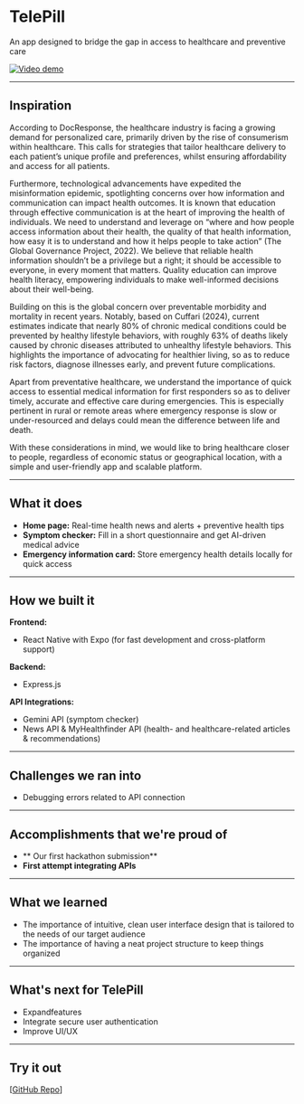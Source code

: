 # TelePill
An app designed to bridge the gap in access to healthcare and preventive care

[![Video demo](https://img.shields.io/badge/Video-Demo-blue)](https://www.canva.com/design/DAGnzuyvogA/OkQ7C0mNe1IGK5c6giCD4w/watch?utm_content=DAGnzuyvogA&utm_campaign=designshare&utm_medium=link2&utm_source=uniquelinks&utlId=h128c7fa12d)

---

## Inspiration
According to DocResponse, the healthcare industry is facing a growing demand for personalized care, primarily driven by the rise of consumerism within healthcare. This calls for strategies that tailor healthcare delivery to each patient’s unique profile and preferences, whilst ensuring affordability and access for all patients.

Furthermore, technological advancements have expedited the misinformation epidemic, spotlighting concerns over how information and communication can impact health outcomes. It is known that education through effective communication is at the heart of improving the health of individuals. We need to understand and leverage on “where and how people access information about their health, the quality of that health information, how easy it is to understand and how it helps people to take action” (The Global Governance Project, 2022). We believe that reliable health information shouldn’t be a privilege but a right; it should be accessible to everyone, in every moment that matters. Quality education can improve health literacy, empowering individuals to make well-informed decisions about their well-being.

Building on this is the global concern over preventable morbidity and mortality in recent years. Notably, based on Cuffari (2024), current estimates indicate that nearly 80% of chronic medical conditions could be prevented by healthy lifestyle behaviors, with roughly 63% of deaths likely caused by chronic diseases attributed to unhealthy lifestyle behaviors. This highlights the importance of advocating for healthier living, so as to reduce risk factors, diagnose illnesses early, and prevent future complications.

Apart from preventative healthcare, we understand the importance of quick access to essential medical information for first responders so as to deliver timely, accurate and effective care during emergencies. This is especially pertinent in rural or remote areas where emergency response is slow or under-resourced and delays could mean the difference between life and death.

With these considerations in mind, we would like to bring healthcare closer to people, regardless of economic status or geographical location, with a simple and user-friendly app and scalable platform.

---

## What it does
- **Home page:** Real-time health news and alerts + preventive health tips
- **Symptom checker:** Fill in a short questionnaire and get AI-driven medical advice
- **Emergency information card:** Store emergency health details locally for quick access

---

## How we built it

**Frontend:**
- React Native with Expo (for fast development and cross-platform support)

**Backend:**
- Express.js

**API Integrations:**
- Gemini API (symptom checker)
- News API & MyHealthfinder API (health- and healthcare-related articles & recommendations)

---

## Challenges we ran into
- Debugging errors related to API connection

---

## Accomplishments that we're proud of
- ** Our first hackathon submission**
- **First attempt integrating APIs**

---

## What we learned
- The importance of intuitive, clean user interface design that is tailored to the needs of our target audience
- The importance of having a neat project structure to keep things organized

---

## What's next for TelePill
- Expandfeatures
- Integrate secure user authentication
- Improve UI/UX

---

## Try it out

[[GitHub Repo](https://github.com/tricia8/TelePill/)]
